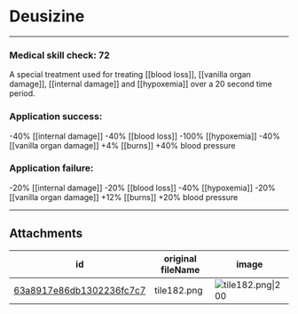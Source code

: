 # Deusizine

 

---

### Medical skill check: 72
A special treatment used for treating [[blood loss]], [[vanilla organ damage]], [[internal damage]] and [[hypoxemia]] over a 20 second time period.

### Application success:
-40% [[internal damage]]
-40% [[blood loss]]
-100% [[hypoxemia]]
-40% [[vanilla organ damage]]
+4% [[burns]]
+40% blood pressure

### Application failure:
-20% [[internal damage]]
-20% [[blood loss]]
-40% [[hypoxemia]]
-20% [[vanilla organ damage]]
+12% [[burns]]
+20% blood pressure

---

## Attachments

id | original fileName | image
---|---|---
[63a8917e86db1302236fc7c7](63a8917e86db1302236fc7c7.png) | tile182.png | ![tile182.png\|200](63a8917e86db1302236fc7c7.png)